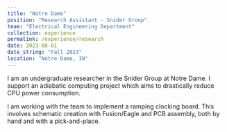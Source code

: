 ```yaml
---
title: "Notre Dame"
position: "Research Assistant - Snider Group"
team: "Electrical Engineering Department"
collection: experience
permalink: /experience/research
date: 2023-08-01
date_string: "Fall 2023"
location: "Notre Dame, IN"
---
```


I am an undergraduate researcher in the Snider Group at Notre Dame. I support an adiabatic computing project which aims to drastically reduce CPU power consumption.

I am working with the team to implement a ramping clocking board. This involves schematic creation with Fusion/Eagle and PCB assembly, both by hand and with a pick-and-place.